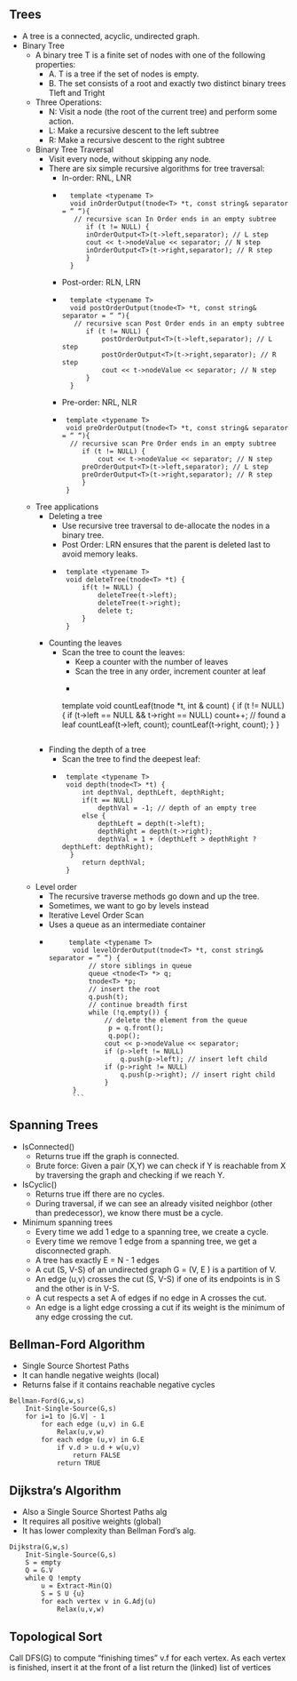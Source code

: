 ## Trees

 - A tree is a connected, acyclic, undirected graph.
 - Binary Tree
    - A binary tree T is a finite set of nodes with one of the following
properties:  
        - A. T is a tree if the set of nodes is empty. 
        - B. The set consists of a root and exactly two distinct binary trees
Tleft and Tright
    - Three Operations: 
        - N: Visit a node (the root of the current tree) and perform some action.  
        - L: Make a recursive descent to the left subtree 
        - R: Make a recursive descent to the right subtree
    - Binary Tree Traversal
        - Visit every node, without skipping any node. 
        - There are six simple recursive algorithms for tree traversal:
            - In-order: RNL, LNR 
            - ```
                template <typename T>
                void inOrderOutput(tnode<T> *t, const string& separator = “ “){
                 // recursive scan In Order ends in an empty subtree
                    if (t != NULL) {
                    inOrderOutput<T>(t->left,separator); // L step
                    cout << t->nodeValue << separator; // N step
                    inOrderOutput<T>(t->right,separator); // R step
                    }
                }
                ```
            - Post-order: RLN, LRN 
            - ```
                template <typename T>
                void postOrderOutput(tnode<T> *t, const string& separator = “ “){
                 // recursive scan Post Order ends in an empty subtree
                    if (t != NULL) {
                        postOrderOutput<T>(t->left,separator); // L step
                        postOrderOutput<T>(t->right,separator); // R step
                        cout << t->nodeValue << separator; // N step
                    }
                }
                ```
            - Pre-order: NRL, NLR
             - ```
                template <typename T>
                void preOrderOutput(tnode<T> *t, const string& separator = “ “){
                 // recursive scan Pre Order ends in an empty subtree
                    if (t != NULL) {
                        cout << t->nodeValue << separator; // N step
                    preOrderOutput<T>(t->left,separator); // L step
                    preOrderOutput<T>(t->right,separator); // R step
                    }
                }
                ```
    - Tree applications
        - Deleting a tree
            - Use recursive tree traversal to de-allocate the nodes in a binary tree.
            - Post Order: LRN ensures that the parent is deleted last to avoid
memory leaks.
             - ```
                template <typename T>
                void deleteTree(tnode<T> *t) {
                    if(t != NULL) {
                        deleteTree(t->left);
                        deleteTree(t->right);
                        delete t;
                    }
                }
                ```
        - Counting the leaves
            - Scan the tree to count the leaves:
                - Keep a counter with the number of leaves 
                - Scan the tree in any order, increment counter at leaf
                - ```
                template <typename T>
                void countLeaf(tnode<T> *t, int & count) {
                if (t != NULL) {
                     if (t->left == NULL && t->right == NULL)
                            count++; // found a leaf
                            countLeaf(t->left, count);
                            countLeaf(t->right, count);
                    }
                }
                ```
        - Finding the depth of a tree
            - Scan the tree to find the deepest leaf:
             - ```
                template <typename T>
                void depth(tnode<T> *t) {
                    int depthVal, depthLeft, depthRight;
                    if(t == NULL)
                        depthVal = -1; // depth of an empty tree
                    else {
                        depthLeft = depth(t->left);
                        depthRight = depth(t->right);
                        depthVal = 1 + (depthLeft > depthRight ? depthLeft: depthRight);
                 }
                    return depthVal;
                }
                ```
    - Level order
        - The recursive traverse methods go down and up the tree.
        - Sometimes, we want to go by levels instead
        - Iterative Level Order Scan 
        - Uses a queue as an intermediate container
        - ```
               template <typename T>
                void levelOrderOutput(tnode<T> *t, const string& separator = “ “) {
                    // store siblings in queue
                    queue <tnode<T> *> q;
                    tnode<T> *p;
                    // insert the root
                    q.push(t);
                    // continue breadth first
                    while (!q.empty()) {
                        // delete the element from the queue
                         p = q.front();
                         q.pop();
                        cout << p->nodeValue << separator;
                        if (p->left != NULL)
                            q.push(p->left); // insert left child
                        if (p->right != NULL)
                            q.push(p->right); // insert right child
                        }
                }
                ```

## Spanning Trees

 - IsConnected()
    - Returns true iff the graph is connected. 
    - Brute force: Given a pair (X,Y) we can check if Y is reachable from X
by traversing the graph and checking if we reach Y.
 - IsCyclic()
    - Returns true iff there are no cycles. 
    - During traversal, if we can see an already visited neighbor (other
than predecessor), we know there must be a cycle.
 - Minimum spanning trees
    - Every time we add 1 edge to a spanning tree, we create a cycle. 
    - Every time we remove 1 edge from a spanning tree, we get a
disconnected graph.
    - A tree has exactly E = N - 1 edges
    - A cut (S, V-S) of an undirected graph G = (V, E ) is a partition of V. 
    - An edge (u,v) crosses the cut (S, V-S) if one of its endpoints is in S and the other is in V-S.
    - A cut respects a set A of edges if no edge in A crosses the cut. 
    - An edge is a light edge crossing a cut if its weight is the minimum of
any edge crossing the cut.


## Bellman-Ford Algorithm

 - Single Source Shortest Paths
 - It can handle negative weights (local)
 - Returns false if it contains reachable negative cycles
 
```
Bellman-Ford(G,w,s)
    Init-Single-Source(G,s)
    for i=1 to |G.V| - 1
        for each edge (u,v) in G.E
            Relax(u,v,w)
        for each edge (u,v) in G.E
            if v.d > u.d + w(u,v)
                return FALSE
            return TRUE 
```

## Dijkstra’s Algorithm

 - Also a Single Source Shortest Paths alg
 - It requires all positive weights (global)
 - It has lower complexity than Bellman Ford’s alg.
 
```
Dijkstra(G,w,s)
    Init-Single-Source(G,s)
    S = empty
    Q = G.V
    while Q !empty
        u = Extract-Min(Q)
        S = S U {u}
        for each vertex v in G.Adj(u)
            Relax(u,v,w) 
```


## Topological Sort

Call DFS(G) to compute “finishing times” v.f for each vertex. As each vertex is finished, insert it at the front of a list return the (linked) list of vertices
